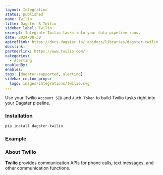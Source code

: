 ```yaml
---
layout: Integration
status: published
name: Twilio
title: Dagster & Twilio
sidebar_label: Twilio
excerpt: Integrate Twilio tasks into your data pipeline runs.
date: 2024-08-30
apireflink: https://docs.dagster.io/_apidocs/libraries/dagster-twilio
docslink:
partnerlink: https://www.twilio.com/
categories:
  - Alerting
enabledBy:
enables:
tags: [dagster-supported, alerting]
sidebar_custom_props:
  logo: images/integrations/twilio.svg
---
```


Use your Twilio `Account SID` and `Auth Token` to build Twilio tasks right into your Dagster pipeline.

### Installation

```bash
pip install dagster-twilio
```

### Example

<CodeExample path="docs_beta_snippets/docs_beta_snippets/integrations/twilio.py" language="python" />

### About Twilio

**Twilio** provides communication APIs for phone calls, text messages, and other communication functions.
